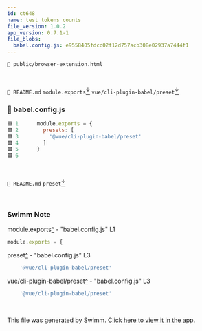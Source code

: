 ```yaml
---
id: ct648
name: test tokens counts
file_version: 1.0.2
app_version: 0.7.1-1
file_blobs:
  babel.config.js: e9558405fdcc02f12d757acb308e02937a7444f1
---
```


`📄 public/browser-extension.html`

<br/>

`📄 README.md` `module.exports`[<sup id="ZFRTzX">↓</sup>](#f-ZFRTzX) `vue/cli-plugin-babel/preset`[<sup id="ZI81lY">↓</sup>](#f-ZI81lY)
<!-- NOTE-swimm-snippet: the lines below link your snippet to Swimm -->
### 📄 babel.config.js
```javascript
🟩 1      module.exports = {
🟩 2        presets: [
🟩 3          '@vue/cli-plugin-babel/preset'
🟩 4        ]
🟩 5      }
🟩 6      
```

<br/>

`📄 README.md` `preset`[<sup id="ChCv9">↓</sup>](#f-ChCv9)

<br/>

<!-- THIS IS AN AUTOGENERATED SECTION. DO NOT EDIT THIS SECTION DIRECTLY -->
### Swimm Note

<span id="f-ZFRTzX">module.exports</span>[^](#ZFRTzX) - "babel.config.js" L1
```javascript
module.exports = {
```

<span id="f-ChCv9">preset</span>[^](#ChCv9) - "babel.config.js" L3
```javascript
    '@vue/cli-plugin-babel/preset'
```

<span id="f-ZI81lY">vue/cli-plugin-babel/preset</span>[^](#ZI81lY) - "babel.config.js" L3
```javascript
    '@vue/cli-plugin-babel/preset'
```

<br/>

This file was generated by Swimm. [Click here to view it in the app](http://localhost:5001/repos/Z2l0aHViJTNBJTNBc3ItZXh0ZW5zaW9uJTNBJTNBZG91ZWs=/docs/ct648).